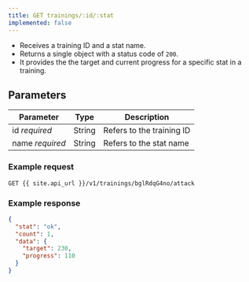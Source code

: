 ```yaml
---
title: GET trainings/:id/:stat
implemented: false
---
```


- Receives a training ID and a stat name. 
- Returns a single object with a status code of `200`.
- It provides the the target and current progress for a specific stat in a training.

## Parameters

Parameter       | Type          		| Description
---- | ---- | ---- 
id _required_   | String          | Refers to the training ID
name _required_   | String          | Refers to the stat name


### Example request 

```
GET {{ site.api_url }}/v1/trainings/bglRdqG4no/attack
```

### Example response

```json
{
  "stat": "ok",
  "count": 1,
  "data": {
    "target": 230,
    "progress": 110
  }
}
```